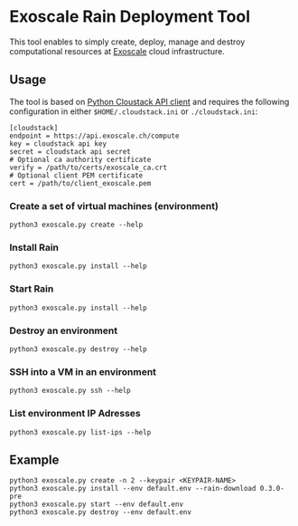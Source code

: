 # Exoscale Rain Deployment Tool

This tool enables to simply create, deploy, manage and destroy computational resources at [Exoscale](https://www.exoscale.com/) cloud infrastructure.

## Usage

The tool is based on [Python Cloustack API client](https://github.com/exoscale/cs) and requires the following configuration in either `$HOME/.cloudstack.ini` or `./cloudstack.ini`:

```
[cloudstack]
endpoint = https://api.exoscale.ch/compute
key = cloudstack api key
secret = cloudstack api secret
# Optional ca authority certificate
verify = /path/to/certs/exoscale_ca.crt
# Optional client PEM certificate
cert = /path/to/client_exoscale.pem
```

### Create a set of virtual machines (environment)

`python3 exoscale.py create --help`

### Install Rain

`python3 exoscale.py install --help`

### Start Rain

`python3 exoscale.py install --help`

### Destroy an environment

`python3 exoscale.py destroy --help`

### SSH into a VM in an environment

`python3 exoscale.py ssh --help`

### List environment IP Adresses

`python3 exoscale.py list-ips --help`

## Example

```
python3 exoscale.py create -n 2 --keypair <KEYPAIR-NAME>
python3 exoscale.py install --env default.env --rain-download 0.3.0-pre
python3 exoscale.py start --env default.env
python3 exoscale.py destroy --env default.env
```
